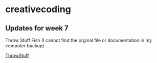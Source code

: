 # creativecoding
## Updates for week 7


Throw Stuff Fish (I cannot find the orginal file or documentation in my computer backup)

[ThrowStuff](https://media.giphy.com/media/3oxHQBIcVQtDf9pjzi/giphy.gif)

